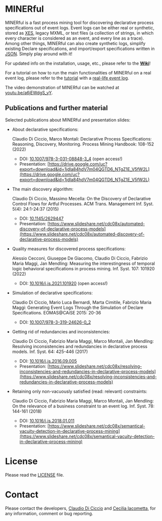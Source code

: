 MINERful
=========================

MINERful is a fast process mining tool for discovering declarative process specifications out of event logs. Event logs can be either real or synthetic, stored as [XES](http://www.xes-standard.org/), legacy MXML, or text files (a collection of strings, in which every character is considered as an event, and every line as a trace). Among other things, MINERful can also create synthetic logs, simplify existing Declare specifications, and import/export specifications written in [JSON](http://www.json.org/). Simply play around with it!

For updated info on the installation, usage, etc., please refer to the [**Wiki**](https://github.com/cdc08x/MINERful/wiki)!

For a tutorial on how to run the main functionalities of MINERful on a real event log, please refer to the [tutorial](MINERful_tutorial_SepsisEventLog.pdf) with a [real-life event log](https://doi.org/10.4121/uuid:915d2bfb-7e84-49ad-a286-dc35f063a460).

The video demonstration of MINERful can be watched at [youtu.be/a6jEWdgS_yY](https://youtu.be/a6jEWdgS_yY).

Publications and further material
------------
Selected publications about MINERful and presentation slides:
  - About declarative specifications:
  
    Claudio Di Ciccio, Marco Montali: Declarative Process Specifications: Reasoning, Discovery, Monitoring. Process Mining Handbook: 108-152 (2022)
    - DOI: [10.1007/978-3-031-08848-3_4](https://doi.org/10.1007/978-3-031-08848-3_4) (open access!)
    - Presentation: [https://drive.google.com/uc?export=download&id=1jdla84hdV7m04QGTD6_NTgZ1E_V5fW2L](https://drive.google.com/uc?export=download&id=1jdla84hdV7m04QGTD6_NTgZ1E_V5fW2L)
    
  - The main discovery algorithm:
  
    Claudio Di Ciccio, Massimo Mecella: On the Discovery of Declarative Control Flows for Artful Processes. ACM Trans. Management Inf. Syst. 5(4): 24:1-24:37 (2015)
    - DOI: [10.1145/2629447](http://doi.acm.org/10.1145/2629447)
    - Presentation: [https://www.slideshare.net/cdc08x/automated-discovery-of-declarative-process-models](https://www.slideshare.net/cdc08x/automated-discovery-of-declarative-process-models)
    
  - Quality measures for discovered process specifications:
  
    Alessio Cecconi, Giuseppe De Giacomo, Claudio Di Ciccio, Fabrizio Maria Maggi, Jan Mendling: Measuring the interestingness of temporal logic behavioral specifications in process mining. Inf. Syst. 107: 101920 (2022)
    - DOI: [10.1016/j.is.2021.101920](https://doi.org/10.1016/j.is.2021.101920) (open access!)
    
  - Simulation of declarative specifications:
  
    Claudio Di Ciccio, Mario Luca Bernardi, Marta Cimitile, Fabrizio Maria Maggi: Generating Event Logs Through the Simulation of Declare Specifications. EOMAS@CAiSE 2015: 20-36
    - DOI: [10.1007/978-3-319-24626-0_2](https://doi.org/10.1007/978-3-319-24626-0_2)
    
  - Getting rid of redundancies and inconsistencies:
  
    Claudio Di Ciccio, Fabrizio Maria Maggi, Marco Montali, Jan Mendling: Resolving inconsistencies and redundancies in declarative process models. Inf. Syst. 64: 425-446 (2017)
    - DOI: [10.1016/j.is.2016.09.005](https://doi.org/10.1016/j.is.2016.09.005)
    - Presentation: [https://www.slideshare.net/cdc08x/resolving-inconsistencies-and-redundancies-in-declarative-process-models](https://www.slideshare.net/cdc08x/resolving-inconsistencies-and-redundancies-in-declarative-process-models)

  - Retaining only non-vacuously satisfied (read: relevant) constraints:
  
    Claudio Di Ciccio, Fabrizio Maria Maggi, Marco Montali, Jan Mendling: On the relevance of a business constraint to an event log. Inf. Syst. 78: 144-161 (2018)
    - DOI: [10.1016/j.is.2018.01.011](https://doi.org/10.1016/j.is.2018.01.011)
    - Presentation: [https://www.slideshare.net/cdc08x/semantical-vacuity-detection-in-declarative-process-mining](https://www.slideshare.net/cdc08x/semantical-vacuity-detection-in-declarative-process-mining)


# License
Please read the [LICENSE](https://github.com/cdc08x/MINERful/edit/master/LICENSE) file.

# Contact

Please contact the developers, [Claudio Di Ciccio](https://diciccio.net) and [Cecilia Iacometta](https://www.linkedin.com/in/cecilia-iacometta-980b82234/), for any information, comment or bug reporting.
